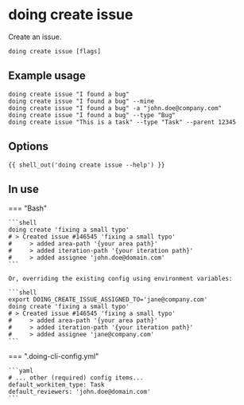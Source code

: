 # doing create issue

Create an issue.

```shell
doing create issue [flags]
```

## Example usage

```shell
doing create issue "I found a bug"
doing create issue "I found a bug" --mine
doing create issue "I found a bug" -a "john.doe@company.com" 
doing create issue "I found a bug" --type "Bug"
doing create issue "This is a task" --type "Task" --parent 12345 
```

## Options

```nohighlight
{{ shell_out('doing create issue --help') }}
```

## In use


=== "Bash"

    ```shell
    doing create 'fixing a small typo'
    # > Created issue #146545 'fixing a small typo'
    #     > added area-path '{your area path}'
    #     > added iteration-path '{your iteration path}'
    #     > added assignee 'john.doe@domain.com'
    ```

    Or, overriding the existing config using environment variables:

    ```shell
    export DOING_CREATE_ISSUE_ASSIGNED_TO='jane@company.com'
    doing create 'fixing a small typo'
    # > Created issue #146545 'fixing a small typo'
    #     > added area-path '{your area path}'
    #     > added iteration-path '{your iteration path}'
    #     > added assignee 'jane@company.com'
    ```

=== ".doing-cli-config.yml"

    ```yaml
    # ... other (required) config items...
    default_workitem_type: Task
    default_reviewers: 'john.doe@domain.com'
    ```

